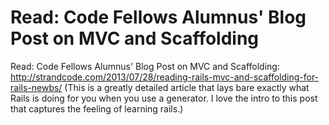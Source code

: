 # Read: Code Fellows Alumnus' Blog Post on MVC and Scaffolding

Read: Code Fellows Alumnus' Blog Post on MVC and Scaffolding: http://strandcode.com/2013/07/28/reading-rails-mvc-and-scaffolding-for-rails-newbs/ (This is a greatly detailed article that lays bare exactly what Rails is doing for you when you use a generator. I love the intro to this post that captures the feeling of learning rails.)

